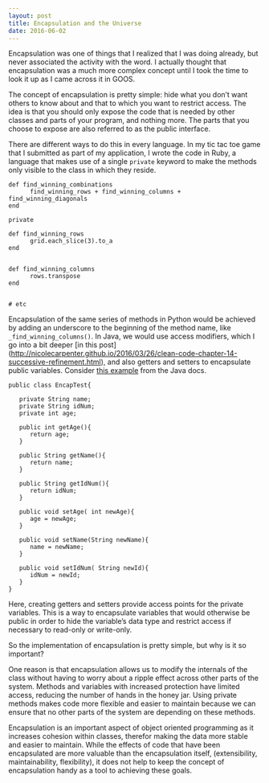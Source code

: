 ```yaml
---
layout: post
title: Encapsulation and the Universe
date: 2016-06-02
---
```


Encapsulation was one of things that I realized that I was doing already, but never associated the activity with the word. I actually thought that encapsulation was a much more complex concept until I took the time to look it up as I came across it in GOOS.

The concept of encapsulation is pretty simple: hide what you don’t want others to know about and that to which you want to restrict access. The idea is that you should only expose the code that is needed by other classes and parts of your program, and nothing more. The parts that you choose to expose are also referred to as the public interface. 

There are different ways to do this in every language. In my tic tac toe game that I submitted as part of my application, I wrote the code in Ruby, a language that makes use of a single `private` keyword to make the methods only visible to the class in which they reside. 


```
def find_winning_combinations
      find_winning_rows + find_winning_columns + find_winning_diagonals
end
  
private
  
def find_winning_rows
      grid.each_slice(3).to_a
end


def find_winning_columns
      rows.transpose
end


# etc
```

Encapsulation of the same series of methods in Python would be achieved by adding an underscore to the beginning of the method name, like `_find_winning_columns()`. In Java, we would use access modifiers, which I go into a bit deeper [in this post] (http://nicolecarpenter.github.io/2016/03/26/clean-code-chapter-14-successive-refinement.html), and also getters and setters to encapsulate public variables. Consider [this example](http://www.tutorialspoint.com/java/java_encapsulation.htm) from the Java docs.

```
public class EncapTest{

   private String name;
   private String idNum;
   private int age;

   public int getAge(){
      return age;
   }

   public String getName(){
      return name;
   }

   public String getIdNum(){
      return idNum;
   }

   public void setAge( int newAge){
      age = newAge;
   }

   public void setName(String newName){
      name = newName;
   }

   public void setIdNum( String newId){
      idNum = newId;
   }
}
```

Here, creating getters and setters provide access points for the private variables. This is a way to encapsulate variables that would otherwise be public in order to hide the variable’s data type and restrict access if necessary to read-only or write-only.

So the implementation of encapsulation is pretty simple, but why is it so important?

One reason is that encapsulation allows us to modify the internals of the class without having to worry about a ripple effect across other parts of the system. Methods and variables with increased protection have limited access, reducing the number of hands in the honey jar. Using private methods makes code more flexible and easier to maintain because we can ensure that no other parts of the system are depending on these methods.

Encapsulation is an important aspect of object oriented programming as it increases cohesion within classes, therefor making the data more stable and easier to maintain. While the effects of code that have been encapsulated are more valuable than the encapsulation itself, (extensibility, maintainability, flexibility), it does not help to keep the concept of encapsulation handy as a tool to achieving these goals. 
